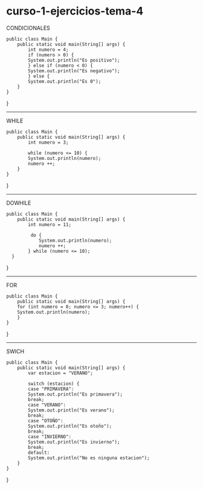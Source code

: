 # curso-1-ejercicios-tema-4

CONDICIONALES

    public class Main {
        public static void main(String[] args) {
            int numero = 4;
            if (numero > 0) {
            System.out.println("Es positivo");
            } else if (numero < 0) {
            System.out.println("Es negativo");
            } else {
            System.out.println("Es 0");
        }
    }
}

---------------------------------------

WHILE

    public class Main {
        public static void main(String[] args) {
            int numero = 3;

            while (numero <= 10) {
            System.out.println(numero);
            numero ++;
        }
    }
}

---------------------------------------

DOWHILE

    public class Main {
        public static void main(String[] args) {
            int numero = 11;

             do {
                System.out.println(numero);
                numero ++;
            } while (numero <= 10);
      }
}

--------------------------------------

FOR

    public class Main {
        public static void main(String[] args) {
        for (int numero = 0; numero <= 3; numero++) {
        System.out.println(numero);
        }
    }
}

---------------------------------------

SWICH

    public class Main {
        public static void main(String[] args) {
            var estacion = "VERANO";

            switch (estacion) {
            case "PRIMAVERA":
            System.out.println("Es primavera");
            break;
            case "VERANO":
            System.out.println("Es verano");
            break;
            case "OTOÑO":
            System.out.println("Es otoño");
            break;
            case "INVIERNO":
            System.out.println("Es invierno");
            break;
            default:
            System.out.println("No es ninguna estacion");
        }
    }
}
